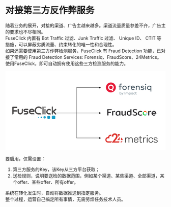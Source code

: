 #  对接第三方反作弊服务
随着业务的展开，对接的渠道、广告主越来越多。渠道流量质量参差不齐，广告主的要求也不尽相同。  
FuseClick 内置有 Bot Traffic 过滤、Junk Traffic 过滤、 Unique ID、 CTIT 等措施，可以屏蔽劣质流量、约束转化的唯一性和合理性。   
如果还需要使用第三方作弊检测服务，FuseClick 有 Fraud Detection 功能，已对接了常用的 Fraud Detection Services: Forensiq、FraudScore、24Metrics。
使用FuseClick，即可自动拥有使用这些三方检测服务的能力。

![integrated fraud detection services](../image/anti-fraud-service.png)

要启用，仅需设置：
1. 第三方服务的Key，该Key从三方平台获取；
2. 送检规则，说明要送检的数据范围，例如某个渠道、某些渠道、全部渠道，某个offer、某些offer、所有offer。

系统在转化发生时，自动将数据推送到指定服务。  
整个过程，运营自己搞定所有事情，无需劳烦任务技术人员。